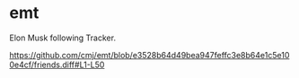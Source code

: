 # emt
Elon Musk following Tracker.

https://github.com/cmj/emt/blob/e3528b64d49bea947feffc3e8b64e1c5e100e4cf/friends.diff#L1-L50

